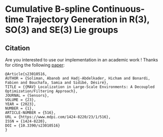 # Cumulative B-spline Continuous-time Trajectory Generation in R(3), SO(3) and SE(3) Lie groups

## Citation
Are you interested to use our implementation in an academic work ! 
Thanks for citing the following [paper](https://www.mdpi.com/1424-8220/23/1/516):

    @Article{s23010516,
    AUTHOR = {Soliman, Abanob and Hadj-Abdelkader, Hicham and Bonardi, Fabien and Bouchafa, Samia and Sidibé, Désiré},
    TITLE = {{MAV} Localization in Large-Scale Environments: A Decoupled Optimization/Filtering Approach},
    JOURNAL = {Sensors},
    VOLUME = {23},
    YEAR = {2023},
    NUMBER = {1},
    ARTICLE-NUMBER = {516},
    URL = {https://www.mdpi.com/1424-8220/23/1/516},
    ISSN = {1424-8220},
    DOI = {10.3390/s23010516}
    }
